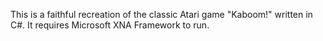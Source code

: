 This is a faithful recreation of the classic Atari game "Kaboom!" written in C#. It requires Microsoft XNA Framework to run. 